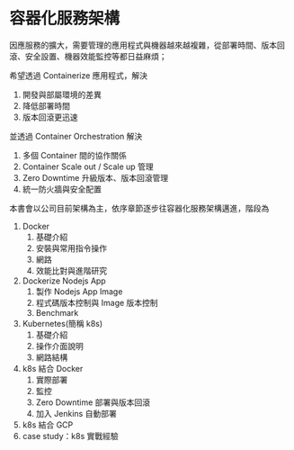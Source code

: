 # 容器化服務架構

因應服務的擴大，需要管理的應用程式與機器越來越複雜，從部署時間、版本回滾、安全設置、機器效能監控等都日益麻煩；

希望透過 Containerize 應用程式，解決

1. 開發與部屬環境的差異
2. 降低部署時間
3. 版本回滾更迅速

並透過 Container Orchestration 解決

1. 多個 Container 間的協作關係
2. Container Scale out / Scale up 管理
3. Zero Downtime 升級版本、版本回滾管理
4. 統一防火牆與安全配置

本書會以公司目前架構為主，依序章節逐步往容器化服務架構邁進，階段為

1. Docker 
   1. 基礎介紹
   2. 安裝與常用指令操作
   3. 網路
   4. 效能比對與進階研究
2. Dockerize Nodejs App
   1. 製作 Nodejs App Image
   2. 程式碼版本控制與 Image 版本控制
   3. Benchmark
3. Kubernetes\(簡稱 k8s\)
   1. 基礎介紹
   2. 操作介面說明
   3. 網路結構
4. k8s 結合 Docker
   1. 實際部署
   2. 監控
   3. Zero Downtime 部署與版本回滾
   4. 加入 Jenkins 自動部署
5. k8s 結合 GCP
6. case study：k8s 實戰經驗



